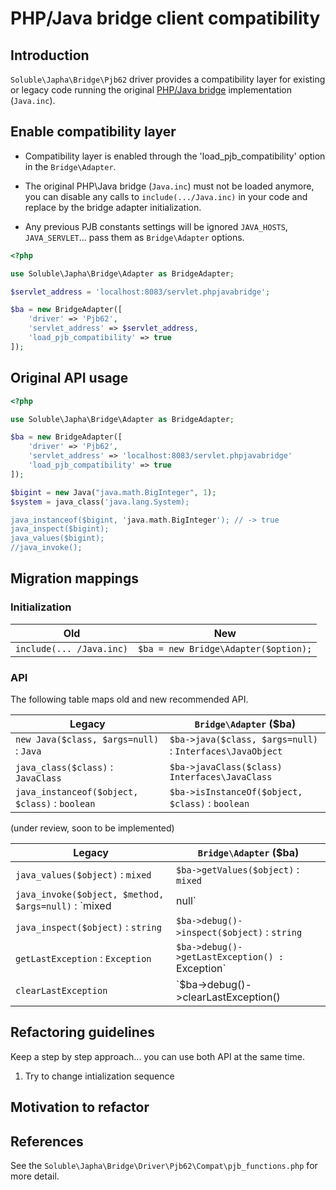 # PHP/Java bridge client compatibility 

## Introduction

`Soluble\Japha\Bridge\Pjb62` driver provides a compatibility layer for existing 
or legacy code running the original [PHP/Java bridge](http://php-java-bridge.sourceforge.net/pjb/) implementation (`Java.inc`).



## Enable compatibility layer

- Compatibility layer is enabled through the 'load_pjb_compatibility' option in the `Bridge\Adapter`.

- The original PHP\Java bridge (`Java.inc`) must not be loaded anymore, 
  you can disable any calls to `include(.../Java.inc)` in your code and 
  replace by the bridge adapter initialization.

- Any previous PJB constants settings will be ignored `JAVA_HOSTS`, `JAVA_SERVLET`...
  pass them as `Bridge\Adapter` options.


```php
<?php

use Soluble\Japha\Bridge\Adapter as BridgeAdapter;

$servlet_address = 'localhost:8083/servlet.phpjavabridge';

$ba = new BridgeAdapter([
    'driver' => 'Pjb62',
    'servlet_address' => $servlet_address,
    'load_pjb_compatibility' => true
]);
```


## Original API usage

```php
<?php

use Soluble\Japha\Bridge\Adapter as BridgeAdapter;

$ba = new BridgeAdapter([
    'driver' => 'Pjb62',
    'servlet_address' => 'localhost:8083/servlet.phpjavabridge'
    'load_pjb_compatibility' => true
]);

$bigint = new Java("java.math.BigInteger", 1);
$system = java_class('java.lang.System);

java_instanceof($bigint, 'java.math.BigInteger'); // -> true
java_inspect($bigint); 
java_values($bigint);
//java_invoke();

```

## Migration mappings

### Initialization

|Old                         | New                      |
|-------------------------------|-------------------------------------------|
|`include(... /Java.inc)`       | `$ba = new Bridge\Adapter($option);` |


### API

The following table maps old and new recommended API.

|Legacy                                           | `Bridge\Adapter` ($ba)                      |
|-------------------------------------------------|-------------------------------------------|
|`new Java($class, $args=null)` : `Java`          | `$ba->java($class, $args=null)` : `Interfaces\JavaObject`          |
|`java_class($class)` : `JavaClass`               | `$ba->javaClass($class)` `Interfaces\JavaClass`                |
|`java_instanceof($object, $class)` : `boolean`   | `$ba->isInstanceOf($object, $class)` : `boolean`    |



(under review, soon to be implemented)

|Legacy                          | `Bridge\Adapter` ($ba)                      |
|-----------------------------------|------------------------------------------|
|`java_values($object)` : `mixed`                 | `$ba->getValues($object)` : `mixed`               |
|`java_invoke($object, $method, $args=null)` : `mixed|null` | `$ba->invokeMethod($object, $method, $args=null) : `string\null`  |
|`java_inspect($object)` : `string`               | `$ba->debug()->inspect($object)` : `string`               |
|`getLastException` : `Exception` | `$ba->debug()->getLastException() : `Exception`  |
|`clearLastException` | `$ba->debug()->clearLastException()  |


## Refactoring guidelines

Keep a step by step approach... you can use both API at the same time.

1. Try to change intialization sequence 


## Motivation to refactor


## References

See the `Soluble\Japha\Bridge\Driver\Pjb62\Compat\pjb_functions.php` for more detail.